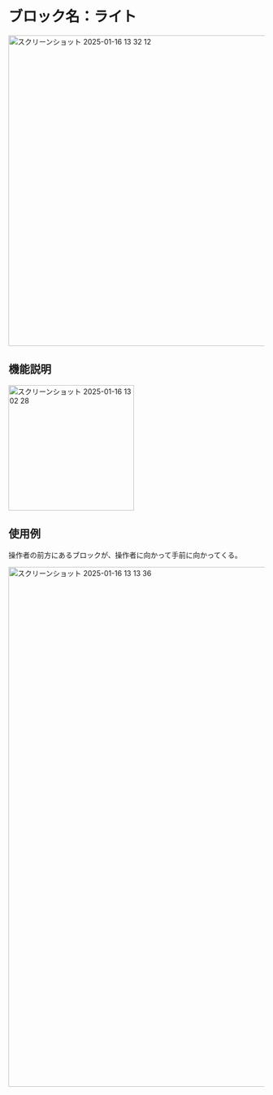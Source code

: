 # ブロック名：ライト
<img width="612" alt="スクリーンショット 2025-01-16 13 32 12" src="https://github.com/user-attachments/assets/0ce88450-0b4a-4f8c-b59b-d2bdb51df9c3" />

## 機能説明


<img width="247" alt="スクリーンショット 2025-01-16 13 02 28" src="https://github.com/user-attachments/assets/69fb712e-20cc-4124-b79d-547223af11e7" />

## 使用例
操作者の前方にあるブロックが、操作者に向かって手前に向かってくる。

<img width="1024" alt="スクリーンショット 2025-01-16 13 13 36" src="https://github.com/user-attachments/assets/da878622-1112-4ad3-9774-249260203ea2" />

